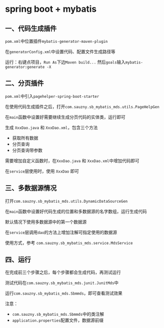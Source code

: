 # spring boot + mybatis

## 一、代码生成插件

`pom.xml`中位置插件`mybatis-generator-maven-plugin`

在`generatorConfig.xml`中设置代码、配置文件生成路径等

运行：右键点项目，`Run As`下边`Maven build...` 然后`goals`输入`mybatis-generator:generate -X`

## 二、分页插件

`pom.xml`中引入`pagehelper-spring-boot-starter`

在使用代码生成插件之后，打开`com.sauzny.sb_mybatis_mds.utils.PageHelpGen`

在`main`函数中设置好需要继续生成分页代码的实体类，运行即可

生成 `XxxDao.java` 和 `XxxDao.xml`，包含三个方法

- 获取所有数据
- 分页查询
- 分页查询带参数

需要增加自定义函数时，在`XxxDao.java` 和 `XxxDao.xml`中增加代码即可

在`service`层使用时，使用 `XxxDao` 即可

## 三、多数据源情况

打开`com.sauzny.sb_mybatis_mds.utils.DynamicDataSourceGen`

在`main`函数中设置好代码生成的位置和多数据源的名字数组，运行生成代码

默认情况下使用多数据源中的第一个数据源

在`service`层调用`dao`的方法上增加注解可指定使用的数据源

使用方式，参考 `com.sauzny.sb_mybatis_mds.service.MdsService`

## 四、运行

在完成前三个步骤之后，每个步骤都会生成代码，再测试运行

测试代码在`com.sauzny.sb_mybatis_mds.junit.JunitMds`中

运行`com.sauzny.sb_mybatis_mds.Sbmmds`，即可查看测试效果

注意：

- `com.sauzny.sb_mybatis_mds.Sbmmds`中的类注解
- `application.properties`配置文件，数据源前缀